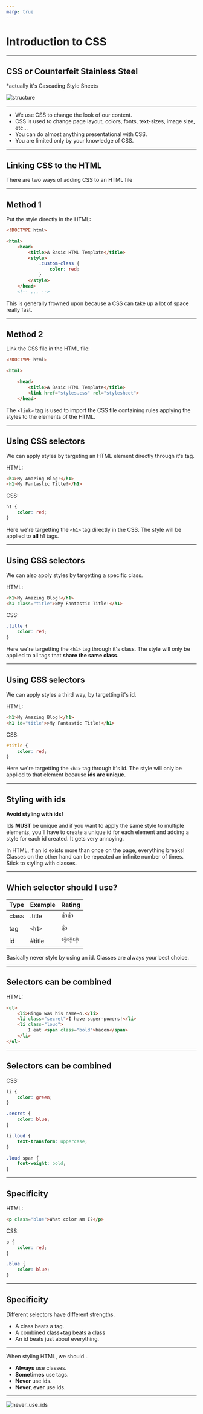 ```yaml
---
marp: true
---
```


# Introduction to CSS

---

## CSS or Counterfeit Stainless Steel

*actually it's Cascading Style Sheets

![structure](assets/html-js-css.png)

---

- We use CSS to change the look of our content.
- CSS is used to change page layout, colors, fonts, text-sizes, image size, etc…
- You can do almost anything presentational with CSS.
- You are limited only by your knowledge of CSS.

---

## Linking CSS to the HTML

There are two ways of adding CSS to an HTML file

---

## Method 1

Put the style directly in the HTML:

```html
<!DOCTYPE html>

<html>
    <head>
        <title>A Basic HTML Template</title>
        <style>
            .custom-class {
                color: red;
            }   
        </style>
    </head>
    <!-- ... -->
```

This is generally frowned upon because a CSS can take up a lot of space really fast.

---

## Method 2

Link the CSS file in the HTML file:

```html
<!DOCTYPE html>

<html>

    <head>
        <title>A Basic HTML Template</title>
        <link href="styles.css" rel="stylesheet">
    </head>
```

The `<link>` tag is used to import the CSS file containing rules applying the styles to the elements of the HTML.

---

## Using CSS selectors

We can apply styles by targeting an HTML element directly through it's tag.


HTML:
```html
<h1>My Amazing Blog!</h1>
<h1>My Fantastic Title!</h1>
```

CSS:
```css
h1 {
    color: red;
}
```

Here we're targetting the `<h1>` tag directly in the CSS. The style will be applied to **all** h1 tags.

---

## Using CSS selectors

We can also apply styles by targetting a specific class.

HTML:
```html
<h1>My Amazing Blog!</h1>
<h1 class="title">>My Fantastic Title!</h1>
```

CSS:
```css
.title {
    color: red;
}
```

Here we're targetting the `<h1>` tag through it's class. The style will only be applied to all tags that **share the same class**.

---

## Using CSS selectors

We can apply styles a third way, by targetting it's id.

HTML:
```html
<h1>My Amazing Blog!</h1>
<h1 id="title">>My Fantastic Title!</h1>
```

CSS:
```css
#title {
    color: red;
}
```

Here we're targetting the `<h1>` tag through it's id. The style will only be applied to that element because **ids are unique**.

---

## Styling with ids

**Avoid styling with ids!**

Ids **MUST** be unique and if you want to apply the same style to multiple elements, you'll have to create a unique id for each element and adding a style for each id created. It gets very annoying.

In HTML, if an id exists more than once on the page, everything breaks! Classes on the other hand can be repeated an infinite number of times. Stick to styling with classes.

---

## Which selector should I use?

| Type  | Example | Rating |
|-------|---------|--------|
| class | .title  | 👍👍   |
|  tag  | `<h1>`  |  👍    |
|   id  |  #title | 👎👎👎 |

Basically never style by using an id. Classes are always your best choice.

---

## Selectors can be combined

HTML:

```html
<ul>
    <li>Bingo was his name-o.</li>
    <li class="secret">I have super-powers!</li>
    <li class="loud">
        I eat <span class="bold">bacon</span>
    </li>
</ul>
```

---

## Selectors can be combined

CSS:

```css
li {
    color: green;
}

.secret {
    color: blue;
}

li.loud {
    text-transform: uppercase;
}

.loud span {
    font-weight: bold;
}
```

---

## Specificity

HTML:

```html
<p class="blue">What color am I?</p>
```

CSS:

```css
p {
    color: red;
}

.blue {
    color: blue;
}
```

---

## Specificity

Different selectors have different strengths.
- A class beats a tag.
- A combined class+tag beats a class
- An id beats just about everything.

---

When styling HTML, we should...
- **Always** use classes.
- **Sometimes** use tags.
- **Never** use ids.
- **Never, ever** use ids.

---

![never_use_ids](assets/never-use-ids.png)